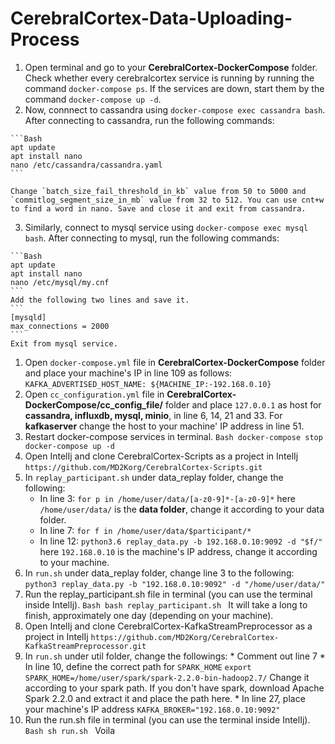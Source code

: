 # CerebralCortex-Data-Uploading-Process

  1. Open terminal and go to your **CerebralCortex-DockerCompose** folder. Check whether every cerebralcortex service is running by running the command `docker-compose ps`. If the services are down, start them by the command `docker-compose up -d`.
  2. Now, connnect to cassandra using `docker-compose exec cassandra bash`. After connecting to cassandra, run the following commands:
  
    ```Bash
    apt update  
    apt install nano  
    nano /etc/cassandra/cassandra.yaml
    ```
    
    Change `batch_size_fail_threshold_in_kb` value from 50 to 5000 and `commitlog_segment_size_in_mb` value from 32 to 512. You can use cnt+w to find a word in nano. Save and close it and exit from cassandra.
  3. Similarly, connect to mysql service using `docker-compose exec mysql bash`. After connecting to mysql, run the following commands:
   
    ```Bash
    apt update  
    apt install nano  
    nano /etc/mysql/my.cnf  
    ```
    Add the following two lines and save it.  
    ```
    [mysqld]  
    max_connections = 2000  
    ```
    Exit from mysql service.
  1. Open `docker-compose.yml` file in **CerebralCortex-DockerCompose** folder and place your machine's IP in line 109 as follows:
    `KAFKA_ADVERTISED_HOST_NAME: ${MACHINE_IP:-192.168.0.10}`
  2. Open `cc_configuration.yml` file in **CerebralCortex-DockerCompose/cc_config_file/** folder and place `127.0.0.1` as host for **cassandra, influxdb, mysql, minio**, in line 6, 14, 21 and 33. For **kafkaserver** change the host to your machine' IP address in line 51.
  2. Restart docker-compose services in terminal.
    ```Bash
    docker-compose stop
    docker-compose up -d
    ```
  1. Open IntelIj and clone CerebralCortex-Scripts as a project in IntelIj
    `https://github.com/MD2Korg/CerebralCortex-Scripts.git`
  2. In `replay_participant.sh` under data_replay folder, change the following:
      * In line 3:
        `for p in /home/user/data/[a-z0-9]*-[a-z0-9]*`
        here `/home/user/data/` is the **data folder**, change it according to your data folder.
      * In line 7:
        `for f in /home/user/data/$participant/*`
      * In line 12:
        `python3.6 replay_data.py -b 192.168.0.10:9092 -d "$f/"`
        here `192.168.0.10` is the machine's IP address, change it according to your machine.
  3. In `run.sh` under data_replay folder, change line 3 to the following:
    `python3 replay_data.py -b "192.168.0.10:9092" -d "/home/user/data/"`
  4. Run the replay_participant.sh file in terminal (you can use the terminal inside IntelIj).
    ```Bash
    bash replay_participant.sh
    ```
    It will take a long to finish, approximately one day (depending on your machine).
  4. Open IntelIj and clone CerebralCortex-KafkaStreamPreprocessor as a project in IntelIj
     `https://github.com/MD2Korg/CerebralCortex-KafkaStreamPreprocessor.git`
  5. In `run.sh` under util folder, change the followings:
    * Comment out line 7
    * In line 10, define the correct path for `SPARK_HOME`
      `export SPARK_HOME=/home/user/spark/spark-2.2.0-bin-hadoop2.7/`
      Change it according to your spark path. If you don't have spark, download Apache Spark 2.2.0 and extract it and place the path here.
    * In line 27, place your machine's IP address
      `KAFKA_BROKER="192.168.0.10:9092"`
  6.  Run the run.sh file in terminal (you can use the terminal inside IntelIj).
    ```Bash
    sh run.sh
    ```
Voila
